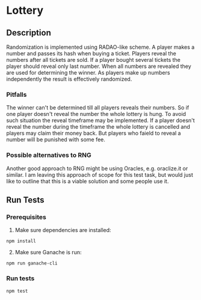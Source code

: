 # Lottery

## Description

Randomization is implemented using RADAO-like scheme. A player makes a number and passes its hash when buying a ticket.
Players reveal the numbers after all tickets are sold. If a player bought several tickets the player should reveal only last number.
When all numbers are revealed they are used for determining the winner.
As players make up numbers independently the result is effectively randomized.

### Pitfalls

The winner can't be determined till all players reveals their numbers. So if one player doesn't reveal the number the whole lottery is hung.
To avoid such situation the reveal timeframe may be implemented. If a player doesn't reveal the number during the timeframe the whole lottery is cancelled and players may claim their money back. But players who faield to reveal a number will be punished with some fee.

### Possible alternatives to RNG

Another good approach to RNG might be using Oracles, e.g. oraclize.it or similar. I am leaving this approach of scope for this test task, but would just like to outline that this is a viable solution and some people use it.

## Run Tests

### Prerequisites

1. Make sure dependencies are installed: 
```
npm install
```
2. Make sure Ganache is run:
```
npm run ganache-cli
```

### Run tests
```
npm test
```

